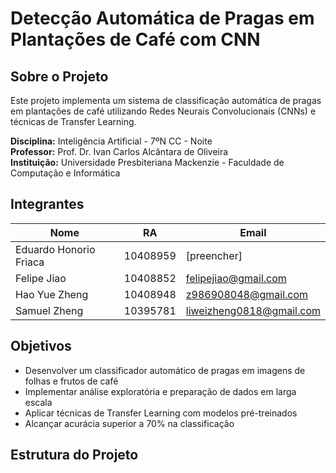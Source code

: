 # Detecção Automática de Pragas em Plantações de Café com CNN

## Sobre o Projeto

Este projeto implementa um sistema de classificação automática de pragas em plantações de café utilizando Redes Neurais Convolucionais (CNNs) e técnicas de Transfer Learning.

**Disciplina:** Inteligência Artificial - 7ºN CC - Noite  
**Professor:** Prof. Dr. Ivan Carlos Alcântara de Oliveira  
**Instituição:** Universidade Presbiteriana Mackenzie - Faculdade de Computação e Informática

## Integrantes

| Nome | RA | Email |
|------|----|-------|
| Eduardo Honorio Friaca | 10408959 | [preencher] |
| Felipe Jiao | 10408852 | felipejiao@gmail.com |
| Hao Yue Zheng | 10408948 | z986908048@gmail.com |
| Samuel Zheng | 10395781 | liweizheng0818@gmail.com |

## Objetivos

- Desenvolver um classificador automático de pragas em imagens de folhas e frutos de café
- Implementar análise exploratória e preparação de dados em larga escala
- Aplicar técnicas de Transfer Learning com modelos pré-treinados
- Alcançar acurácia superior a 70% na classificação

## Estrutura do Projeto
